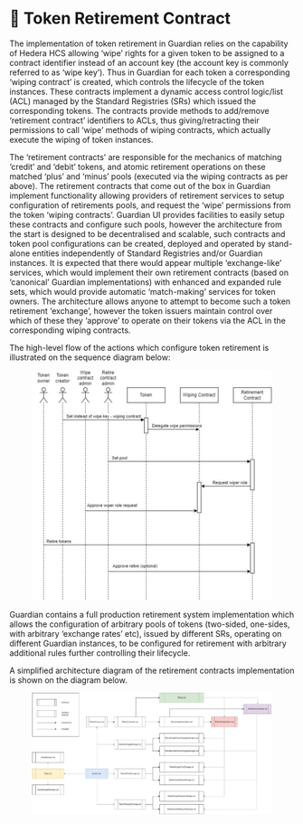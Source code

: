 # 📔 Token Retirement Contract

The implementation of token retirement in Guardian relies on the capability of Hedera HCS allowing ‘wipe’ rights for a given token to be assigned to a contract identifier instead of an account key (the account key is commonly referred to as ‘wipe key’). Thus in Guardian for each token a corresponding ‘wiping contract’ is created, which controls the lifecycle of the token instances. These contracts implement a dynamic access control logic/list (ACL) managed by the Standard Registries (SRs) which issued the corresponding tokens. The contracts provide methods to add/remove ‘retirement contract’ identifiers to ACLs, thus giving/retracting their permissions to call ‘wipe’ methods of wiping contracts, which actually execute the wiping of token instances.

The ‘retirement contracts’ are responsible for the mechanics of matching ‘credit’ and ‘debit’ tokens, and atomic retirement operations on these matched ‘plus’ and ‘minus’ pools (executed via the wiping contracts as per above). The retirement contracts that come out of the box in Guardian implement functionality allowing providers of retirement services to setup configuration of retirements pools, and request the ‘wipe’ permissions from the token ‘wiping contracts’. Guardian UI provides facilities to easily setup these contracts and configure such pools, however the architecture from the start is designed to be decentralised and scalable, such contracts and token pool configurations can be created, deployed and operated by stand-alone entities independently of Standard Registries and/or Guardian instances. It is expected that there would appear multiple ‘exchange-like’ services, which would implement their own retirement contracts (based on ‘canonical’ Guardian implementations) with enhanced and expanded rule sets, which would provide automatic ‘match-making’ services for token owners. The architecture allows anyone to attempt to become such a token retirement ‘exchange’, however the token issuers maintain control over which of these they ‘approve’ to operate on their tokens via the ACL in the corresponding wiping contracts.

The high-level flow of the actions which configure token retirement is illustrated on the sequence diagram below:

<figure><img src="../../../.gitbook/assets/image (3) (1) (1) (1) (1) (1) (1) (1) (1) (1) (1) (1) (1) (1) (1) (1) (1) (1).png" alt=""><figcaption></figcaption></figure>

Guardian contains a full production retirement system implementation which allows the configuration of arbitrary pools of tokens (two-sided, one-sides, with arbitrary ‘exchange rates’ etc), issued by different SRs, operating on different Guardian instances, to be configured for retirement with arbitrary additional rules further controlling their lifecycle.&#x20;

A simplified architecture diagram of the retirement contracts implementation is shown on the diagram below.

<figure><img src="../../../.gitbook/assets/image (6) (1) (1) (1) (1) (1) (1) (1) (1) (1) (1) (1).png" alt=""><figcaption></figcaption></figure>
